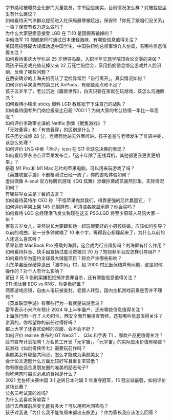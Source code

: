 字节跳动被曝商业化部门大量裁员，字节回应属实，目前情况怎么样？对被裁应届生有什么建议？  
如何看待天气冷群众提前进入社保局避寒被赶出，保安称「你死了跟咱们没关系」一事？保安有权力这么做吗？  
为什么大家更愿意接受 LGD 在 TI10 是因假赛输掉的？  
中俄海军 10 艘舰艇同时通过日本津轻海峡，有哪些信息值得关注？  
美国高校强硬大规模劝退中国学生，中国驻纽约总领事馆介入协调，有哪些信息值得关注？  
如何看待重庆大学引进 25 岁博导冯磊，入职半年实现学院顶会论文零的突破？  
两孩子玩游戏充值花掉父亲 22 万死亡赔偿金，系用奶奶信息绑定游戏并人脸识别，反映了哪些问题？  
在西安确诊的上海夫妇否认了混检异常后「自行离开」，真实情况如何？  
如何评价苹果发布的第三代 AirPods，有哪些亮点和不足？  
孩子五岁半了，老公沉迷《魔兽世界》，白天只要在家就在玩游戏，该怎么沟通解决？  
如何看待小糯米 sticky 爆料 LGD 教练张宁下注自己的战队？  
如何看待国考热门岗位报录比已超 1700:1？为何大家的考公热情一年比一年高涨？  
如何评价李政宰主演的 Netflix 剧集《鱿鱼游戏》？  
「无效叠穿」和「有效叠穿」的区别是什么？  
孩子历史成绩 28 分，老师罚他站去外面听讲。孩子爸爸与老师发生了言语冲突，该怎么处理？  
如何评价 LNG 中单「冷少」icon 在 S11 全球总决赛的表现？  
如何看待罗永浩点评苹果发布会，「这十年除了无线耳机，其他都更丑更贵更胡来」？  
搭载 M1 Pro 和 M1 Max 芯片的苹果电脑，可以用来玩游戏了吗？  
《英雄联盟手游》不删档测试已经一周了，你的游戏体验如何？  
虚拟偶像 A-soul 官方称腾讯游戏《QQ 炫舞》涉嫌抄袭成员嘉然形象，实际情况如何？  
有哪些写女主是丫鬟的古言？  
如何看待英特尔 CEO 称「不怪苹果抛弃我们，得靠更强的芯片赢回它」？  
如何评价苹果上架 145 元擦屏布，可清洁各款显示屏？你会买吗？  
如何看待 LGD 总经理潘飞发文称现在这支 PSG.LGD 将至少原班人马陪大家一年？  
家有五岁女儿，突然说长大要跟和她一起玩很要好的小男孩结婚，应该如何引导？  
以前的戏曲，花一分多钟就唱了 10 来个字，等得我心都燥起来了，为什么以前的人还这么喜欢听？  
苹果新款 MacBook Pro 搭载刘海屏，这会成为行业趋势吗？刘海屏有什么作用？  
如何看待抖音、快手因宣扬过度消费被罚 20 万？短视频平台应怎样引导用户？  
如何看待华为签约全球最大储能项目？将会产生哪些影响？  
山东单县医保结算造出「脑中风」村，超 2000 村民医保结算有问题，这是如何操作的？对个人有什么影响？  
莆田 2 死 3 伤刑案嫌犯拒捕并畏罪自杀，还有哪些信息值得关注？  
S11 淘汰赛 EDG vs RNG，你更看好谁？  
两家游戏店铺，自由人电玩被查封，老猎人转型，国内主机游戏前景是否并不理想？  
《英雄联盟手游》有哪些行为一看就是端游老鸟？  
雷军表示小米汽车预计 2024 年上半年量产，还有哪些信息值得关注？  
上海旅行团一行 7 人均阳性，西安全面开展排查管控，还有哪些信息值得关注？  
讲真的，你希望你的前任过得好吗？  
都上大学了还喜欢幼稚的衣服，会不会不好？  
如何评价 realme 发布的 GT Neo2T 、 Q3s 和手表 T1 ，哪款产品更值得关注？  
脸书宣布计划招聘 1 万名员工开发「元宇宙」，「元宇宙」的实际应用价值有哪些？  
玩游戏《仙剑奇侠传七》需要玩前作吗？  
素颜美女有哪些共同点，怎么才能成为素颜美女？  
会计论文选题什么方面比较好写且重复率较低？  
你有哪些适合发朋友圈的唯美的励志句子?  
你吃烤肉时每次必点的食物是什么？  
2021 尤伯杯决赛中国 3:1 逆转日本时隔 5 年重夺冠军，15 冠全球最强，如何评价这场比赛？  
公务员考试真的难吗?  
为什么会喜欢贺峻霖？  
骑行去西藏前后变化能有多大？可以用照片回答吗？  
孩子对我说「为什么我不能每周末都出去旅游」？作为家长我应该怎么回答？  
